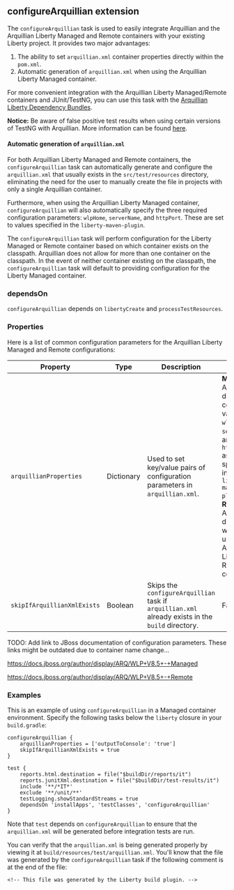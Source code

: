 ## configureArquillian extension

The `configureArquillian` task is used to easily integrate Arquillian and the Arquillian Liberty Managed and Remote containers with your existing Liberty project. It provides two major advantages:

1. The ability to set `arquillian.xml` container properties directly within the `pom.xml`.
2. Automatic generation of `arquillian.xml` when using the Arquillian Liberty Managed container. 

For more convenient integration with the Arquillian Liberty Managed/Remote containers and JUnit/TestNG, you can use this task with the [Arquillian Liberty Dependency Bundles](https://github.com/wasdev/arquillian-liberty-dependencies).

**Notice:** Be aware of false positive test results when using certain versions of TestNG with Arquillian. More information can be found [here](https://github.com/WASdev/arquillian-liberty-dependencies/blob/master/docs/testng-false-positives.md).

#### Automatic generation of `arquillian.xml`

For both Arquillian Liberty Managed and Remote containers, the `configureArquillian` task can automatically generate and configure the `arquillian.xml` that usually exists in the `src/test/resources` directory, eliminating the need for the user to manually create the file in projects with only a single Arquillian container. 

Furthermore, when using the Arquillian Liberty Managed container, `configureArquillian` will also automatically specify the three required configuration parameters: `wlpHome`, `serverName`, and `httpPort`. These are set to values specified in the `liberty-maven-plugin`. 

The `configureArquillian` task will perform configuration for the Liberty Managed or Remote container based on which container exists on the classpath. Arquillian does not allow for more than one container on the classpath. In the event of neither container existing on the classpath, the `configureArquillian` task will default to providing configuration for the Liberty Managed container. 

### dependsOn

`configureArquillian` depends on `libertyCreate` and `processTestResources`.

### Properties

Here is a list of common configuration parameters for the Arquillian Liberty Managed and Remote configurations:

| Property | Type | Description | Default |
-----------| ------------ | ------- | ------- |
| `arquillianProperties` | Dictionary | Used to set key/value pairs of configuration parameters in `arquillian.xml`. | **Managed:** A dictionary containing values for `wlpHome`, `serverName`, and `httpPort` as specified in the `liberty-maven-plugin`.<br>**Remote:** An empty dictionary when using the Arquillian Liberty Remote container. |
| `skipIfArquillianXmlExists` | Boolean | Skips the `configureArquillian` task if `arquillian.xml` already exists in the `build` directory. | False |

TODO: Add link to JBoss documentation of configuration parameters. These links might be outdated due to container name change...

https://docs.jboss.org/author/display/ARQ/WLP+V8.5+-+Managed

https://docs.jboss.org/author/display/ARQ/WLP+V8.5+-+Remote

### Examples

This is an example of using `configureArquillian` in a Managed container environment. Specify the following tasks below the `liberty` closure in your `build.gradle`:

```
configureArquillian {
    arquillianProperties = ['outputToConsole': 'true']
    skipIfArquillianXmlExists = true
}

test {
    reports.html.destination = file("$buildDir/reports/it")
    reports.junitXml.destination = file("$buildDir/test-results/it")
    include '**/*IT*'
    exclude '**/unit/**'
    testLogging.showStandardStreams = true
    dependsOn 'installApps', 'testClasses', 'configureArquillian'
}
```

Note that `test` depends on `configureArquillian` to ensure that the `arquillian.xml` will be generated before integration tests are run. 

You can verify that the `arquillian.xml` is being generated properly by viewing it at `build/resources/test/arquillian.xml`. You'll know that the file was generated by the `configureArquillian` task if the following comment is at the end of the file:

```
<!-- This file was generated by the Liberty build plugin. -->
```